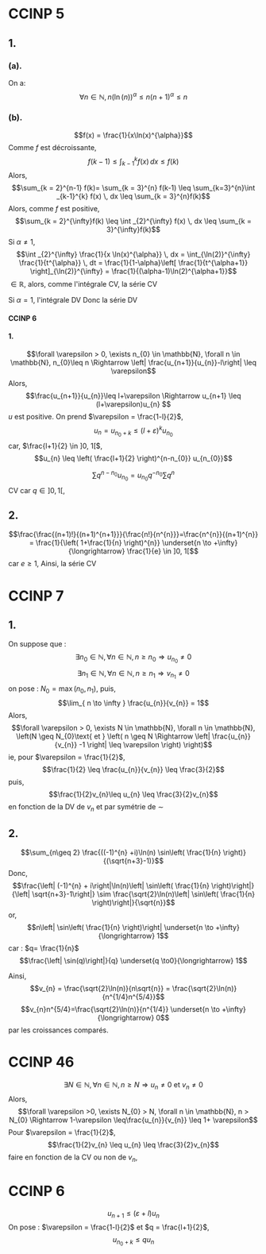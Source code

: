# CCINP 5
## 1.
### (a).
On a: 
$$\forall n \in \mathbb{N}, n(\ln(n))^{\alpha}\leq n(n+1)^{\alpha} \leq n$$
### (b). 
$$f(x) = \frac{1}{x\ln(x)^{\alpha}}$$
Comme $f$ est décroissante, 
$$f(k-1)\leq \int_{k-1}^{k} f(x) \, dx \leq f(k)$$
Alors, 
$$\sum_{k = 2}^{n-1} f(k)= \sum_{k = 3}^{n} f(k-1) \leq \sum_{k=3}^{n}\int _{k-1}^{k} f(x) \, dx  \leq \sum_{k = 3}^{n}f(k)$$
Alors, comme $f$ est positive, 
$$\sum_{k = 2}^{\infty}f(k) \leq \int _{2}^{\infty} f(x) \, dx \leq \sum_{k = 3}^{\infty}f(k)$$
Si $\alpha \neq 1$, 
$$\int _{2}^{\infty} \frac{1}{x \ln(x)^{\alpha}} \, dx = \int_{\ln(2)}^{\infty} \frac{1}{t^{\alpha}} \, dt = \frac{1}{1-\alpha}\left[ \frac{1}{t^{\alpha+1}} \right]_{\ln(2)}^{\infty} = \frac{1}{(\alpha-1)\ln(2)^{\alpha+1}}$$
$\in \mathbb{R}$, alors, comme l'intégrale CV, la série CV

Si $\alpha = 1$, l'intégrale DV Donc la série DV

#### CCINP 6
#### 1.
$$\forall \varepsilon > 0, \exists n_{0} \in \mathbb{N}, \forall n \in \mathbb{N}, n_{0}\leq n \Rightarrow \left| \frac{u_{n+1}}{u_{n}}-l\right| \leq \varepsilon$$
Alors, 
$$\frac{u_{n+1}}{u_{n}}\leq l+\varepsilon \Rightarrow u_{n+1} \leq (l+\varepsilon)u_{n} $$
$u$ est positive.
On prend $\varepsilon = \frac{1-l}{2}$,
$$u_{n} = u_{n_{0}+k} \leq (l+\varepsilon)^{k}u_{n_{0}}$$
car, $\frac{l+1}{2} \in ]0, 1[$, 
$$u_{n} \leq \left( \frac{l+1}{2} \right)^{n-n_{0}} u_{n_{0}}$$

$$\sum q^{n-n_{0}} u_{n_{0}} = u_{n_{0}}q^{-n_{0}} \sum q^{n}$$
CV car $q \in ]0, 1[$, 

## 2.
$$\frac{\frac{(n+1)!}{(n+1)^{n+1}}}{\frac{n!}{n^{n}}}=\frac{n^{n}}{(n+1)^{n}} = \frac{1}{\left( 1+\frac{1}{n} \right)^{n}}  \underset{n \to +\infty}{\longrightarrow} \frac{1}{e} \in ]0, 1[$$
car $e \geq 1$, 
Ainsi, la série CV

# CCINP 7
## 1.
On suppose que : 
$$\exists n_{0} \in \mathbb{N}, \forall n \in \mathbb{N}, n \geq n_{0} \Rightarrow u_{n_{0}} \neq 0$$
$$\exists n_{1} \in \mathbb{N}, \forall n \in \mathbb{N}, n \geq n_{1} \Rightarrow v_{n_{1}} \neq 0$$
on pose : $N_{0} = \max(n_{0}, n_{1})$, 
puis, 
$$\lim_{ n \to \infty } \frac{u_{n}}{v_{n}} = 1$$
Alors, 
$$\forall \varepsilon > 0, \exists N \in \mathbb{N}, \forall n \in \mathbb{N}, \left(N \geq N_{0}\text{ et } \left( n \geq N \Rightarrow \left| \frac{u_{n}}{v_{n}} -1 \right| \leq \varepsilon \right) \right)$$
ie, pour $\varepsilon = \frac{1}{2}$, 
$$\frac{1}{2} \leq \frac{u_{n}}{v_{n}} \leq \frac{3}{2}$$
puis, 
$$\frac{1}{2}v_{n}\leq u_{n} \leq \frac{3}{2}v_{n}$$
en fonction de la DV de $v_{n}$ et par symétrie de $\sim$

## 2.
$$\sum_{n\geq 2} \frac{((-1)^{n} +i)\ln(n) \sin\left( \frac{1}{n} \right)}{(\sqrt{n+3}-1)}$$
Donc, 
$$\frac{\left| (-1)^{n} + i\right|\ln(n)\left| \sin\left( \frac{1}{n} \right)\right|}{\left| \sqrt{n+3}-1\right|} \sim \frac{\sqrt{2}\ln(n)\left| \sin\left( \frac{1}{n} \right)\right|}{\sqrt{n}}$$
or, 
$$n\left| \sin\left( \frac{1}{n} \right)\right| \underset{n \to +\infty}{\longrightarrow} 1$$
car : $q= \frac{1}{n}$
$$\frac{\left| \sin(q)\right|}{q} \underset{q \to0}{\longrightarrow} 1$$

Ainsi, 
$$v_{n} = \frac{\sqrt{2}\ln(n)}{n\sqrt{n}} = \frac{\sqrt{2}\ln(n)}{n^{1/4}n^{5/4}}$$
$$v_{n}n^{5/4}=\frac{\sqrt{2}\ln(n)}{n^{1/4}} \underset{n \to +\infty}{\longrightarrow} 0$$
par les croissances comparés.

# CCINP 46
$$\exists N \in \mathbb{N}, \forall n \in \mathbb{N}, n \geq N \Rightarrow u_{n} \neq 0 \text{ et }v_{n} \neq 0$$
Alors, 
$$\forall \varepsilon >0, \exists N_{0} > N, \forall n \in \mathbb{N}, n > N_{0} \Rightarrow 1-\varepsilon \leq\frac{u_{n}}{v_{n}} \leq 1+ \varepsilon$$
Pour $\varepsilon = \frac{1}{2}$, 
$$\frac{1}{2}v_{n} \leq u_{n} \leq \frac{3}{2}v_{n}$$
faire en fonction de la CV ou non de $v_{n}$, 

# CCINP 6
$$u_{n+1} \leq (\varepsilon+l)u_{n}$$
On pose : $\varepsilon = \frac{1-l}{2}$ et $q = \frac{l+1}{2}$, 
$$u_{n_{0}+k}\leq qu_{n}$$
